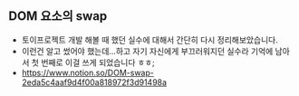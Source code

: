## DOM 요소의 swap

- 토이프로젝트 개발 해볼 때 했던 실수에 대해서 간단히 다시 정리해보았습니다.
- 이런건 알고 썼어야 했는데...하고 자기 자신에게 부끄러워지던 실수라 기억에 남아서 첫 번째로 이걸 쓰게 되었습니다 ㅎㅎ;
- https://www.notion.so/DOM-swap-2eda5c4aaf9d4f00a818972f3d91498a
